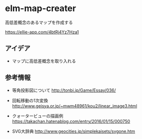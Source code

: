 # elm-map-creater
高低差概念のあるマップを作成する

https://ellie-app.com/4btRj4Yz7Hza1

アイデア
-----------------
* マップに高低差概念を取り入れる

参考情報
-----------------
* 等角投影図について 
http://tonbi.jp/Game/Essay/036/

* 回転移動の1次変換
http://www.geisya.or.jp/~mwm48961/kou2/linear_image3.html

* クォータービューの描画例
https://takachan.hatenablog.com/entry/2016/01/15/000750

* SVG大辞典
http://www.geocities.jp/simplekaisets/svgone.htm
